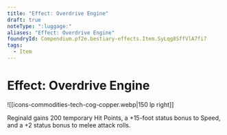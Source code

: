 ```yaml
---
title: "Effect: Overdrive Engine"
draft: true
noteType: ":luggage:"
aliases: "Effect: Overdrive Engine"
foundryId: Compendium.pf2e.bestiary-effects.Item.SyLqg8SffVlA7fi7
tags:
  - Item
---
```


# Effect: Overdrive Engine
![[icons-commodities-tech-cog-copper.webp|150 lp right]]

Reginald gains 200 temporary Hit Points, a +15-foot status bonus to Speed, and a +2 status bonus to melee attack rolls.
